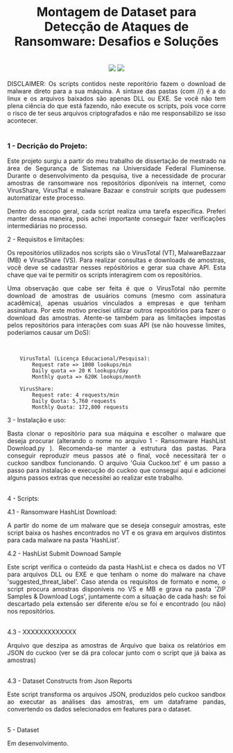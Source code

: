 <h1 align="center"> Montagem de Dataset para Detecção de Ataques de Ransomware: Desafios e Soluções</h1>
<br>


<div align="center">
<img src="http://img.shields.io/static/v1?label=STATUS&message=EM%20DESENVOLVIMENTO&color=GREEN&style=for-the-badge"/>
<img src="http://img.shields.io/static/v1?label=LANGUAGE&message=PYTHON3&color=YELLOW&style=for-the-badge"/>
</div>

<br>

<div align="justify">
DISCLAIMER: Os scripts contidos neste reporitório fazem o download de malware direto para a sua máquina. A sintaxe das pastas (com //) é a do linux e os arquivos baixados são apenas DLL ou EXE.
Se você não tem plena ciência do que está fazendo, não execute os scripts, pois voce corre o risco de ter seus arquivos criptografados e não me responsabilizo se isso acontecer.
</div><br>

<h3>1 - Decrição do Projeto:</h3>

<div align="justify">
Este projeto surgiu a partir do meu trabalho de dissertação de mestrado na área de Segurança de Sistemas na Universidade Federal Fluminense.
Durante o desenvolvimento da pesquisa, tive a necessidade de procurar amostras de ransomware nos repositórios diponíveis na internet, como VirusShare, VirusTtal e malware Bazaar e construir scripts que pudessem automatizar este processo.

Dentro do escopo geral, cada script realiza uma tarefa específica. Preferi manter dessa maneira, pois achei importante conseguir fazer verificações intermediárias no processo.
</div>

2 - Requisitos e limitações:

<div align="justify">
Os repositórios utilizados nos scripts são o VirusTotal (VT), MalwareBazzaar (MB) e VirusShare (VS). Para realizar consultas e downloads de amostras, você deve se cadastrar nesses repósitórios e gerar sua chave API. Esta chave que vai te permitir os scripts interagirem com os repositórios. 

Uma observação que cabe ser feita é que o VirusTotal não permite download de amostras de usuários comuns (mesmo com assinatura acadêmica), apenas usuários vinculados a empresas e que tenham assinatura. Por este motivo precisei utilizar outros repositórios para fazer o download das amostras.
Atente-se também para as limitações impostas pelos repositórios para interações com suas API (se não houvesse limites, poderiamos causar um DoS):
</div><br>
        
        VirusTotal (Licença Educacional/Pesquisa):
            Request rate => 1000 lookups/min
            Daily quota => 20 K lookups/day
            Monthly quota => 620K lookups/month 

        VirusShare:
            Request rate: 4 requests/min
            Daily Quota: 5,760 requests
            Monthly Quota: 172,800 requests        
    
3 - Instalação e uso:
    
<div align="justify">
Basta clonar o repositório para sua máquina e escolher o malware que deseja procurar (alterando o nome no arquivo 1 - Ransomware HashList Download.py ).
Recomenda-se manter a estrutura das pastas.  
Para conseguir reproduzir meus passos até o final, você necessitará ter o cuckoo sandbox funcionando. O arquivo 'Guia Cuckoo.txt' é um passo a passo para instalação e execução do cuckoo que consegui aqui e  adicionei alguns passos extras que necessitei ao realizar este trabalho.
</div><br>       
        
4 - Scripts:

4.1 - Ransomware HashList Download:

<div align="justify">
A partir do nome de um malware que se deseja conseguir amostras, este script baixa os hashes  encontrados no VT e os grava em arquivos distintos para cada malware na pasta 'HashList'.    
</div>


4.2 - HashList Submit Downoad Sample

<div align="justify">
Este script verifica o conteúdo da pasta HashList e checa os dados no VT para arquivos DLL ou EXE e que tenham o nome do malware na chave 'suggested_threat_label'. Caso atenda os requisitos de formato e  nome, o script procura amostras disponíveis no VS e MB e grava na pasta 'ZIP Samples & Download Logs',  juntamente com a situação de cada hash: se foi descartado pela extensão ser diferente e/ou se foi e encontrado (ou não) nos repositórios.
</div><br>
        

4.3 - XXXXXXXXXXXXX

<div align="justify">
Arquivo que deszipa as amostras de
Arquivo que baixa os relatórios em JSON do cuckoo (ver se dá pra colocar junto com o script que já baixa as amostras)
</div><br>
        
4.3 -   Dataset Constructs from Json Reports

<div align="justify">
Este script transforma os arquivos JSON, produzidos pelo cuckoo sandbox ao executar as análises das amostras, em um dataframe pandas, convertendo os dados selecionados em features para o dataset. 
</div><br>

5 - Dataset
 
<div align="justify">
Em desenvolvimento.
</div><br>
